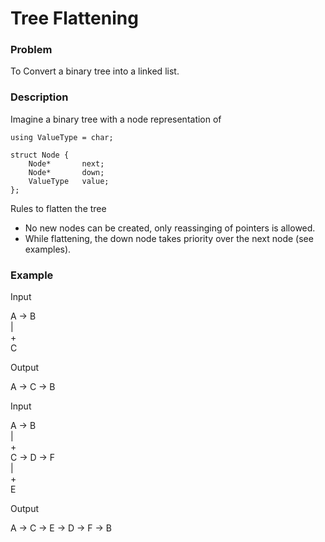 # Tree Flattening

### Problem
To Convert a binary tree into a linked list.

### Description
Imagine a binary tree with a node representation of 
```
using ValueType = char;

struct Node {
    Node*       next;
    Node*       down;
    ValueType   value;
};
```

Rules to flatten the tree

* No new nodes can be created, only reassinging of pointers is allowed.
* While flattening, the down node takes priority over the next node (see examples).

### Example

Input

A -> B <br>
|<br>
+<br>
C

Output

A -> C -> B


Input

A -> B <br>
|<br>
+<br>
C -> D -> F <br>
|<br>
+<br>
E

Output

A -> C -> E -> D -> F -> B
